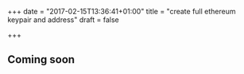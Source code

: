 +++
date = "2017-02-15T13:36:41+01:00"
title = "create full ethereum keypair and address"
draft = false

+++

## Coming soon

